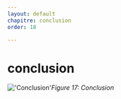 ```yaml
---
layout: default
chapitre: conclusion
order: 18

---
```

# conclusion

!['Conclusion'](/lab-scrum/Conclusion/images/Conclusion.jpg)*Figure 17: Conclusion*

<!-- note -->

